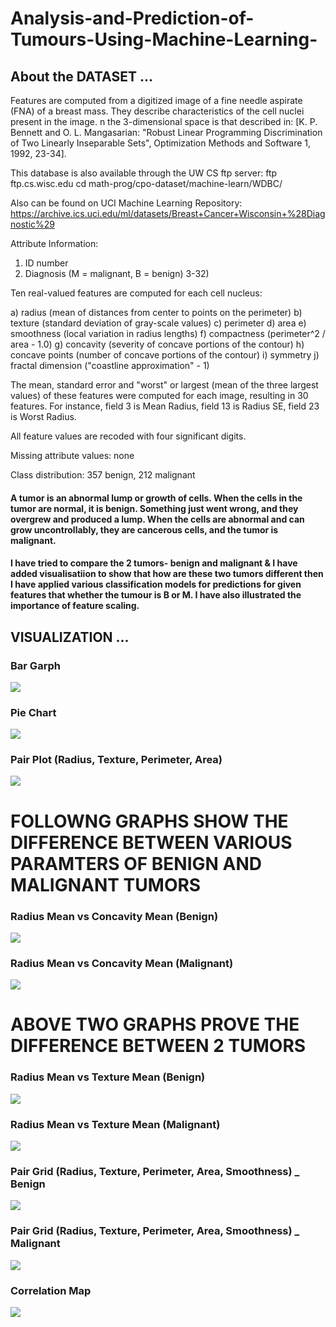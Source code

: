 # Analysis-and-Prediction-of-Tumours-Using-Machine-Learning-

## About the DATASET ...

Features are computed from a digitized image of a fine needle aspirate (FNA) of a breast mass. They describe characteristics of the cell nuclei present in the image.
n the 3-dimensional space is that described in: [K. P. Bennett and O. L. Mangasarian: "Robust Linear Programming Discrimination of Two Linearly Inseparable Sets", Optimization Methods and Software 1, 1992, 23-34].

This database is also available through the UW CS ftp server:
ftp ftp.cs.wisc.edu
cd math-prog/cpo-dataset/machine-learn/WDBC/

Also can be found on UCI Machine Learning Repository: https://archive.ics.uci.edu/ml/datasets/Breast+Cancer+Wisconsin+%28Diagnostic%29

Attribute Information:

1) ID number
2) Diagnosis (M = malignant, B = benign)
3-32)

Ten real-valued features are computed for each cell nucleus:

a) radius (mean of distances from center to points on the perimeter)
b) texture (standard deviation of gray-scale values)
c) perimeter
d) area
e) smoothness (local variation in radius lengths)
f) compactness (perimeter^2 / area - 1.0)
g) concavity (severity of concave portions of the contour)
h) concave points (number of concave portions of the contour)
i) symmetry
j) fractal dimension ("coastline approximation" - 1)

The mean, standard error and "worst" or largest (mean of the three
largest values) of these features were computed for each image,
resulting in 30 features. For instance, field 3 is Mean Radius, field
13 is Radius SE, field 23 is Worst Radius.

All feature values are recoded with four significant digits.

Missing attribute values: none

Class distribution: 357 benign, 212 malignant

#### A tumor is an abnormal lump or growth of cells. When the cells in the tumor are normal, it is benign. Something just went wrong, and they overgrew and produced a lump. When the cells are abnormal and can grow uncontrollably, they are cancerous cells, and the tumor is malignant.

#### I have tried to compare the 2 tumors- benign and malignant & I have added visualisatiion to show that how are these two tumors different then I have applied various classification models for predictions for given features that whether the tumour is B or M. I have also illustrated the importance of feature scaling.

## VISUALIZATION ...

### Bar Garph
![](/Visualzation/barGraph.png)

### Pie Chart
![](/Visualzation/pieChart.png)

### Pair Plot (Radius, Texture, Perimeter, Area)
![](/Visualzation/PairPlot.png)

# FOLLOWNG GRAPHS SHOW THE DIFFERENCE BETWEEN VARIOUS PARAMTERS OF BENIGN AND MALIGNANT TUMORS



### Radius Mean vs Concavity Mean (Benign)
![](/Visualzation/RvC_B.png)

### Radius Mean vs Concavity Mean (Malignant)
![](/Visualzation/RvC_M.png)

# ABOVE TWO GRAPHS PROVE THE DIFFERENCE BETWEEN 2 TUMORS



### Radius Mean vs Texture Mean (Benign)
![](/Visualzation/RvT_B.png)

### Radius Mean vs Texture Mean (Malignant)
![](/Visualzation/RvT_M.png)

### Pair Grid (Radius, Texture, Perimeter, Area, Smoothness) _ Benign 
![](/Visualzation/PairGrid_B.png)

### Pair Grid (Radius, Texture, Perimeter, Area, Smoothness) _ Malignant 
![](/Visualzation/PairGrid_M.png)

### Correlation Map
![](/Visualzation/corr_map.png)



